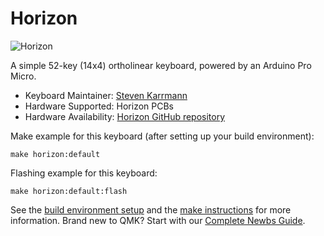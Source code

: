 # Horizon

![Horizon](https://i.imgur.com/zR0wnA6.jpg)

A simple 52-key (14x4) ortholinear keyboard, powered by an Arduino Pro Micro.

* Keyboard Maintainer: [Steven Karrmann](https://github.com/skarrmann)
* Hardware Supported: Horizon PCBs
* Hardware Availability: [Horizon GitHub repository](https://github.com/skarrmann/horizon)

Make example for this keyboard (after setting up your build environment):

    make horizon:default

Flashing example for this keyboard:

    make horizon:default:flash

See the [build environment setup](https://docs.qmk.fm/#/getting_started_build_tools) and the [make instructions](https://docs.qmk.fm/#/getting_started_make_guide) for more information. Brand new to QMK? Start with our [Complete Newbs Guide](https://docs.qmk.fm/#/newbs).
